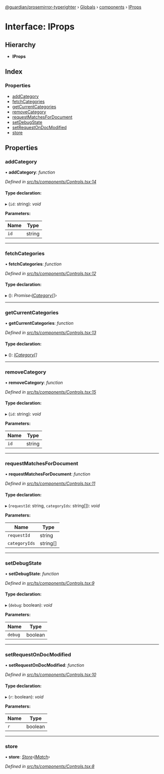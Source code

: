[@guardian/prosemirror-typerighter](../README.md) › [Globals](../globals.md) › [components](../modules/components.md) › [IProps](components.iprops-5.md)

# Interface: IProps

## Hierarchy

* **IProps**

## Index

### Properties

* [addCategory](components.iprops-5.md#addcategory)
* [fetchCategories](components.iprops-5.md#fetchcategories)
* [getCurrentCategories](components.iprops-5.md#getcurrentcategories)
* [removeCategory](components.iprops-5.md#removecategory)
* [requestMatchesForDocument](components.iprops-5.md#requestmatchesfordocument)
* [setDebugState](components.iprops-5.md#setdebugstate)
* [setRequestOnDocModified](components.iprops-5.md#setrequestondocmodified)
* [store](components.iprops-5.md#store)

## Properties

###  addCategory

• **addCategory**: *function*

*Defined in [src/ts/components/Controls.tsx:14](https://github.com/guardian/prosemirror-typerighter/blob/530a4bd/src/ts/components/Controls.tsx#L14)*

#### Type declaration:

▸ (`id`: string): *void*

**Parameters:**

Name | Type |
------ | ------ |
`id` | string |

___

###  fetchCategories

• **fetchCategories**: *function*

*Defined in [src/ts/components/Controls.tsx:12](https://github.com/guardian/prosemirror-typerighter/blob/530a4bd/src/ts/components/Controls.tsx#L12)*

#### Type declaration:

▸ (): *Promise‹[ICategory](interfaces.icategory.md)[]›*

___

###  getCurrentCategories

• **getCurrentCategories**: *function*

*Defined in [src/ts/components/Controls.tsx:13](https://github.com/guardian/prosemirror-typerighter/blob/530a4bd/src/ts/components/Controls.tsx#L13)*

#### Type declaration:

▸ (): *[ICategory](interfaces.icategory.md)[]*

___

###  removeCategory

• **removeCategory**: *function*

*Defined in [src/ts/components/Controls.tsx:15](https://github.com/guardian/prosemirror-typerighter/blob/530a4bd/src/ts/components/Controls.tsx#L15)*

#### Type declaration:

▸ (`id`: string): *void*

**Parameters:**

Name | Type |
------ | ------ |
`id` | string |

___

###  requestMatchesForDocument

• **requestMatchesForDocument**: *function*

*Defined in [src/ts/components/Controls.tsx:11](https://github.com/guardian/prosemirror-typerighter/blob/530a4bd/src/ts/components/Controls.tsx#L11)*

#### Type declaration:

▸ (`requestId`: string, `categoryIds`: string[]): *void*

**Parameters:**

Name | Type |
------ | ------ |
`requestId` | string |
`categoryIds` | string[] |

___

###  setDebugState

• **setDebugState**: *function*

*Defined in [src/ts/components/Controls.tsx:9](https://github.com/guardian/prosemirror-typerighter/blob/530a4bd/src/ts/components/Controls.tsx#L9)*

#### Type declaration:

▸ (`debug`: boolean): *void*

**Parameters:**

Name | Type |
------ | ------ |
`debug` | boolean |

___

###  setRequestOnDocModified

• **setRequestOnDocModified**: *function*

*Defined in [src/ts/components/Controls.tsx:10](https://github.com/guardian/prosemirror-typerighter/blob/530a4bd/src/ts/components/Controls.tsx#L10)*

#### Type declaration:

▸ (`r`: boolean): *void*

**Parameters:**

Name | Type |
------ | ------ |
`r` | boolean |

___

###  store

• **store**: *[Store](../classes/state.store.md)‹[IMatch](interfaces.imatch.md)›*

*Defined in [src/ts/components/Controls.tsx:8](https://github.com/guardian/prosemirror-typerighter/blob/530a4bd/src/ts/components/Controls.tsx#L8)*
